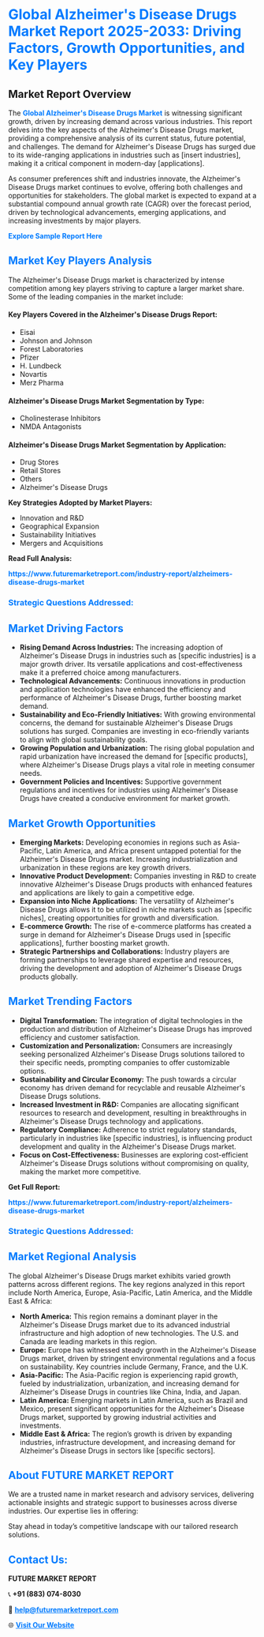 <h1 style="color: #007BFF;">Global Alzheimer's Disease Drugs Market Report 2025-2033: Driving Factors, Growth Opportunities, and Key Players</h1>

<section id="overview">
<h2>Market Report Overview</h2>
<p>The <a href="https://www.futuremarketreport.com/industry-report/alzheimers-disease-drugs-market" style="color: #007BFF; text-decoration: none;"><strong>Global Alzheimer's Disease Drugs Market</strong></a> is witnessing significant growth, driven by increasing demand across various industries. This report delves into the key aspects of the Alzheimer's Disease Drugs market, providing a comprehensive analysis of its current status, future potential, and challenges. The demand for Alzheimer's Disease Drugs has surged due to its wide-ranging applications in industries such as [insert industries], making it a critical component in modern-day [applications].</p>
<p>As consumer preferences shift and industries innovate, the Alzheimer's Disease Drugs market continues to evolve, offering both challenges and opportunities for stakeholders. The global market is expected to expand at a substantial compound annual growth rate (CAGR) over the forecast period, driven by technological advancements, emerging applications, and increasing investments by major players.</p>
</section>

<section id="overview">
<p><a href="https://www.futuremarketreport.com/request-sample/reportId=125727" style="color: #007BFF; text-decoration: none;"><strong>Explore Sample Report Here</strong></a></p>
</section>

<section id="key-players">
<h2 style="color: #007BFF;">Market Key Players Analysis</h2>
<p>The Alzheimer's Disease Drugs market is characterized by intense competition among key players striving to capture a larger market share. Some of the leading companies in the market include:</p>
<h4>Key Players Covered in the Alzheimer's Disease Drugs Report:</h4>
<ul><li>Eisai</li><li>Johnson and Johnson</li><li>Forest Laboratories</li><li>Pfizer</li><li>H. Lundbeck</li><li>Novartis</li><li>Merz Pharma</li></ul>
<h4>Alzheimer's Disease Drugs Market Segmentation by Type:</h4>
<ul><li>Cholinesterase Inhibitors</li><li>NMDA Antagonists</li></ul>

<h4>Alzheimer's Disease Drugs Market Segmentation by Application:</h4>
<ul><li>Drug Stores</li><li>Retail Stores</li><li>Others</li><li>Alzheimer&#039;s Disease Drugs</li></ul>
<p><strong>Key Strategies Adopted by Market Players:</strong></p>
<ul>
<li>Innovation and R&D</li>
<li>Geographical Expansion</li>
<li>Sustainability Initiatives</li>
<li>Mergers and Acquisitions</li>
</ul>
</section>

<section>
<p><strong>Read Full Analysis: </strong></p><a href="https://www.futuremarketreport.com/industry-report/alzheimers-disease-drugs-market" style="color: #007BFF; text-decoration: none;"><strong>https://www.futuremarketreport.com/industry-report/alzheimers-disease-drugs-market</strong></a>
<h3 style="color: #007BFF;">Strategic Questions Addressed:</h3>
</section>

<section id="driving-factors">
<h2 style="color: #007BFF;">Market Driving Factors</h2>
<ul>
<li><strong>Rising Demand Across Industries:</strong> The increasing adoption of Alzheimer's Disease Drugs in industries such as [specific industries] is a major growth driver. Its versatile applications and cost-effectiveness make it a preferred choice among manufacturers.</li>
<li><strong>Technological Advancements:</strong> Continuous innovations in production and application technologies have enhanced the efficiency and performance of Alzheimer's Disease Drugs, further boosting market demand.</li>
<li><strong>Sustainability and Eco-Friendly Initiatives:</strong> With growing environmental concerns, the demand for sustainable Alzheimer's Disease Drugs solutions has surged. Companies are investing in eco-friendly variants to align with global sustainability goals.</li>
<li><strong>Growing Population and Urbanization:</strong> The rising global population and rapid urbanization have increased the demand for [specific products], where Alzheimer's Disease Drugs plays a vital role in meeting consumer needs.</li>
<li><strong>Government Policies and Incentives:</strong> Supportive government regulations and incentives for industries using Alzheimer's Disease Drugs have created a conducive environment for market growth.</li>
</ul>
</section>

<section id="growth-opportunities">
<h2 style="color: #007BFF;">Market Growth Opportunities</h2>
<ul>
<li><strong>Emerging Markets:</strong> Developing economies in regions such as Asia-Pacific, Latin America, and Africa present untapped potential for the Alzheimer's Disease Drugs market. Increasing industrialization and urbanization in these regions are key growth drivers.</li>
<li><strong>Innovative Product Development:</strong> Companies investing in R&D to create innovative Alzheimer's Disease Drugs products with enhanced features and applications are likely to gain a competitive edge.</li>
<li><strong>Expansion into Niche Applications:</strong> The versatility of Alzheimer's Disease Drugs allows it to be utilized in niche markets such as [specific niches], creating opportunities for growth and diversification.</li>
<li><strong>E-commerce Growth:</strong> The rise of e-commerce platforms has created a surge in demand for Alzheimer's Disease Drugs used in [specific applications], further boosting market growth.</li>
<li><strong>Strategic Partnerships and Collaborations:</strong> Industry players are forming partnerships to leverage shared expertise and resources, driving the development and adoption of Alzheimer's Disease Drugs products globally.</li>
</ul>
</section>

<section id="trending-factors">
<h2 style="color: #007BFF;">Market Trending Factors</h2>
<ul>
<li><strong>Digital Transformation:</strong> The integration of digital technologies in the production and distribution of Alzheimer's Disease Drugs has improved efficiency and customer satisfaction.</li>
<li><strong>Customization and Personalization:</strong> Consumers are increasingly seeking personalized Alzheimer's Disease Drugs solutions tailored to their specific needs, prompting companies to offer customizable options.</li>
<li><strong>Sustainability and Circular Economy:</strong> The push towards a circular economy has driven demand for recyclable and reusable Alzheimer's Disease Drugs solutions.</li>
<li><strong>Increased Investment in R&D:</strong> Companies are allocating significant resources to research and development, resulting in breakthroughs in Alzheimer's Disease Drugs technology and applications.</li>
<li><strong>Regulatory Compliance:</strong> Adherence to strict regulatory standards, particularly in industries like [specific industries], is influencing product development and quality in the Alzheimer's Disease Drugs market.</li>
<li><strong>Focus on Cost-Effectiveness:</strong> Businesses are exploring cost-efficient Alzheimer's Disease Drugs solutions without compromising on quality, making the market more competitive.</li>
</ul>
</section>

<section>
<p><strong>Get Full Report: </strong></p><a href="https://www.futuremarketreport.com/industry-report/alzheimers-disease-drugs-market" style="color: #007BFF; text-decoration: none;"><strong>https://www.futuremarketreport.com/industry-report/alzheimers-disease-drugs-market</strong></a>
<h3 style="color: #007BFF;">Strategic Questions Addressed:</h3>
</section>


<section id="regional-analysis">
<h2 style="color: #007BFF;">Market Regional Analysis</h2>
<p>The global Alzheimer's Disease Drugs market exhibits varied growth patterns across different regions. The key regions analyzed in this report include North America, Europe, Asia-Pacific, Latin America, and the Middle East & Africa:</p>
<ul>
<li><strong>North America:</strong> This region remains a dominant player in the Alzheimer's Disease Drugs market due to its advanced industrial infrastructure and high adoption of new technologies. The U.S. and Canada are leading markets in this region.</li>
<li><strong>Europe:</strong> Europe has witnessed steady growth in the Alzheimer's Disease Drugs market, driven by stringent environmental regulations and a focus on sustainability. Key countries include Germany, France, and the U.K.</li>
<li><strong>Asia-Pacific:</strong> The Asia-Pacific region is experiencing rapid growth, fueled by industrialization, urbanization, and increasing demand for Alzheimer's Disease Drugs in countries like China, India, and Japan.</li>
<li><strong>Latin America:</strong> Emerging markets in Latin America, such as Brazil and Mexico, present significant opportunities for the Alzheimer's Disease Drugs market, supported by growing industrial activities and investments.</li>
<li><strong>Middle East & Africa:</strong> The region’s growth is driven by expanding industries, infrastructure development, and increasing demand for Alzheimer's Disease Drugs in sectors like [specific sectors].</li>
</ul>
</section>

<footer>
<h2 style="color: #007BFF;">About FUTURE MARKET REPORT</h2>
<p>We are a trusted name in market research and advisory services, delivering actionable insights and strategic support to businesses across diverse industries. Our expertise lies in offering:</p>

<p>Stay ahead in today’s competitive landscape with our tailored research solutions.</p>

<h2 style="color: #007BFF;">Contact Us:</h2>
<p><strong>FUTURE MARKET REPORT</strong></p>
<p>📞 <strong>+91 (883) 074-8030</strong></p>
<p>📧 <strong><a href="mailto:help@futuremarketreport.com" style="color: #007BFF;">help@futuremarketreport.com</a></strong></p>
<p>🌐 <strong><a href="https://www.futuremarketreport.com/" style="color: #007BFF;">Visit Our Website</a></strong></p>
</footer>